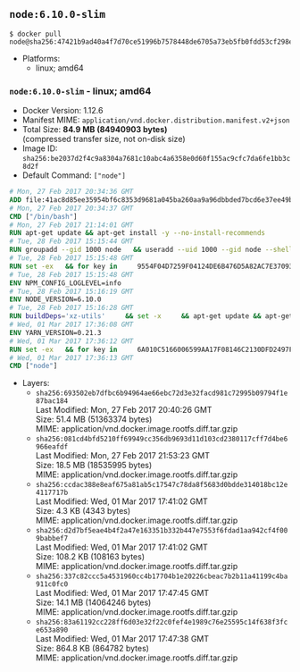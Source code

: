 ## `node:6.10.0-slim`

```console
$ docker pull node@sha256:47421b9ad40a4f7d70ce51996b7578448de6705a73eb5fb0fdd53cf298efdda9
```

-	Platforms:
	-	linux; amd64

### `node:6.10.0-slim` - linux; amd64

-	Docker Version: 1.12.6
-	Manifest MIME: `application/vnd.docker.distribution.manifest.v2+json`
-	Total Size: **84.9 MB (84940903 bytes)**  
	(compressed transfer size, not on-disk size)
-	Image ID: `sha256:be2037d2f4c9a8304a7681c10abc4a6358e0d60f155ac9cfc7da6fe1bb3c8d2f`
-	Default Command: `["node"]`

```dockerfile
# Mon, 27 Feb 2017 20:34:36 GMT
ADD file:41ac8d85ee35954bf6c8353d9681a045ba260aa9a96dbbded7bcd6e37ee49bea in / 
# Mon, 27 Feb 2017 20:34:37 GMT
CMD ["/bin/bash"]
# Mon, 27 Feb 2017 21:14:01 GMT
RUN apt-get update && apt-get install -y --no-install-recommends 		ca-certificates 		curl 		wget 	&& rm -rf /var/lib/apt/lists/*
# Tue, 28 Feb 2017 15:15:44 GMT
RUN groupadd --gid 1000 node   && useradd --uid 1000 --gid node --shell /bin/bash --create-home node
# Tue, 28 Feb 2017 15:15:48 GMT
RUN set -ex   && for key in     9554F04D7259F04124DE6B476D5A82AC7E37093B     94AE36675C464D64BAFA68DD7434390BDBE9B9C5     0034A06D9D9B0064CE8ADF6BF1747F4AD2306D93     FD3A5288F042B6850C66B31F09FE44734EB7990E     71DCFD284A79C3B38668286BC97EC7A07EDE3FC1     DD8F2338BAE7501E3DD5AC78C273792F7D83545D     B9AE9905FFD7803F25714661B63B535A4C206CA9     C4F0DFFF4E8C1A8236409D08E73BC641CC11F4C8     56730D5401028683275BD23C23EFEFE93C4CFFFE   ; do     gpg --keyserver ha.pool.sks-keyservers.net --recv-keys "$key";   done
# Tue, 28 Feb 2017 15:15:48 GMT
ENV NPM_CONFIG_LOGLEVEL=info
# Tue, 28 Feb 2017 15:16:19 GMT
ENV NODE_VERSION=6.10.0
# Tue, 28 Feb 2017 15:16:28 GMT
RUN buildDeps='xz-utils'     && set -x     && apt-get update && apt-get install -y $buildDeps --no-install-recommends     && rm -rf /var/lib/apt/lists/*     && curl -SLO "https://nodejs.org/dist/v$NODE_VERSION/node-v$NODE_VERSION-linux-x64.tar.xz"     && curl -SLO "https://nodejs.org/dist/v$NODE_VERSION/SHASUMS256.txt.asc"     && gpg --batch --decrypt --output SHASUMS256.txt SHASUMS256.txt.asc     && grep " node-v$NODE_VERSION-linux-x64.tar.xz\$" SHASUMS256.txt | sha256sum -c -     && tar -xJf "node-v$NODE_VERSION-linux-x64.tar.xz" -C /usr/local --strip-components=1     && rm "node-v$NODE_VERSION-linux-x64.tar.xz" SHASUMS256.txt.asc SHASUMS256.txt     && apt-get purge -y --auto-remove $buildDeps     && ln -s /usr/local/bin/node /usr/local/bin/nodejs
# Wed, 01 Mar 2017 17:36:08 GMT
ENV YARN_VERSION=0.21.3
# Wed, 01 Mar 2017 17:36:12 GMT
RUN set -ex   && for key in     6A010C5166006599AA17F08146C2130DFD2497F5   ; do     gpg --keyserver ha.pool.sks-keyservers.net --recv-keys "$key";   done   && curl -fSL -o yarn.js "https://yarnpkg.com/downloads/$YARN_VERSION/yarn-legacy-$YARN_VERSION.js"   && curl -fSL -o yarn.js.asc "https://yarnpkg.com/downloads/$YARN_VERSION/yarn-legacy-$YARN_VERSION.js.asc"   && gpg --batch --verify yarn.js.asc yarn.js   && rm yarn.js.asc   && mv yarn.js /usr/local/bin/yarn   && chmod +x /usr/local/bin/yarn
# Wed, 01 Mar 2017 17:36:13 GMT
CMD ["node"]
```

-	Layers:
	-	`sha256:693502eb7dfbc6b94964ae66ebc72d3e32facd981c72995b09794f1e87bac184`  
		Last Modified: Mon, 27 Feb 2017 20:40:26 GMT  
		Size: 51.4 MB (51363374 bytes)  
		MIME: application/vnd.docker.image.rootfs.diff.tar.gzip
	-	`sha256:081cd4bfd5210ff69949cc356db9693d11d103cd2380117cff7d4be6966eafdf`  
		Last Modified: Mon, 27 Feb 2017 21:53:23 GMT  
		Size: 18.5 MB (18535995 bytes)  
		MIME: application/vnd.docker.image.rootfs.diff.tar.gzip
	-	`sha256:ccdac388e8eaf675a81ab5c17547c78da8f5683d0bdde314018bc12e4117717b`  
		Last Modified: Wed, 01 Mar 2017 17:41:02 GMT  
		Size: 4.3 KB (4343 bytes)  
		MIME: application/vnd.docker.image.rootfs.diff.tar.gzip
	-	`sha256:d2d7bf5eae4b4f2a47e163351b332b447e7553f6fdad1aa942cf4f009babbef7`  
		Last Modified: Wed, 01 Mar 2017 17:41:02 GMT  
		Size: 108.2 KB (108163 bytes)  
		MIME: application/vnd.docker.image.rootfs.diff.tar.gzip
	-	`sha256:337c82ccc5a4531960cc4b17704b1e20226cbeac7b2b11a41199c4ba911c0fc0`  
		Last Modified: Wed, 01 Mar 2017 17:47:45 GMT  
		Size: 14.1 MB (14064246 bytes)  
		MIME: application/vnd.docker.image.rootfs.diff.tar.gzip
	-	`sha256:83a61192cc228ff6d03e32f22c0fef4e1989c76e25595c14f638f3fce653a890`  
		Last Modified: Wed, 01 Mar 2017 17:47:38 GMT  
		Size: 864.8 KB (864782 bytes)  
		MIME: application/vnd.docker.image.rootfs.diff.tar.gzip
